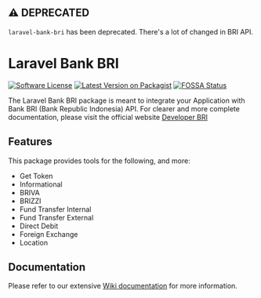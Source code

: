 ## :warning: DEPRECATED

`laravel-bank-bri` has been deprecated. There's a lot of changed in BRI API.

# Laravel Bank BRI

[![Software License](https://img.shields.io/badge/license-MIT-brightgreen.svg?style=flat-square)](LICENSE.md)
[![Latest Version on Packagist](https://img.shields.io/packagist/v/aslam/laravel-bank-bri.svg?style=flat-square)](https://packagist.org/packages/aslam/laravel-bank-bri)
[![FOSSA Status](https://app.fossa.com/api/projects/git%2Bgithub.com%2FAslam97%2Flaravel-bank-bri.svg?type=small)](https://app.fossa.com/projects/git%2Bgithub.com%2FAslam97%2Flaravel-bank-bri?ref=badge_small)

The Laravel Bank BRI package is meant to integrate your Application with Bank BRI (Bank Republic Indonesia) API. For clearer and more complete documentation, please visit the official website [Developer BRI](https://developers.bri.co.id)

## Features

This package provides tools for the following, and more:

- Get Token
- Informational
- BRIVA
- BRIZZI
- Fund Transfer Internal
- Fund Transfer External
- Direct Debit
- Foreign Exchange
- Location

## Documentation

Please refer to our extensive [Wiki documentation](https://github.com/Aslam97/laravel-bank-bri/wiki) for more information.
